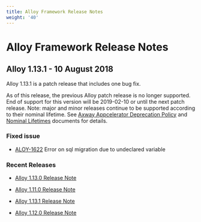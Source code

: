 ```yaml
---
title: Alloy Framework Release Notes
weight: '40'
---
```


# Alloy Framework Release Notes

## Alloy 1.13.1 - 10 August 2018

Alloy 1.13.1 is a patch release that includes one bug fix.

As of this release, the previous Alloy patch release is no longer supported. End of support for this version will be 2019-02-10 or until the next patch release. Note: major and minor releases continue to be supported according to their nominal lifetime. See [Axway Appcelerator Deprecation Policy](/guide/AMPLIFY_Appcelerator_Services_Overview/Axway_Appcelerator_Deprecation_Policy/) and [Nominal Lifetimes](/guide/AMPLIFY_Appcelerator_Services_Overview/Axway_Appcelerator_Product_Lifecycle/#nominal-lifetimes) documents for details.

### Fixed issue

* [ALOY-1622](https://jira.appcelerator.org/browse/ALOY-1622) Error on sql migration due to undeclared variable

### Recent Releases

* [Alloy 1.13.0 Release Note](/guide/Alloy_Framework/Alloy_Framework_Release_Notes/Alloy_1.13.0_Release_Note/)

* [Alloy 1.11.0 Release Note](/guide/Alloy_Framework/Alloy_Framework_Release_Notes/Alloy_1.11.0_Release_Note/)

* [Alloy 1.13.1 Release Note](/guide/Alloy_Framework/Alloy_Framework_Release_Notes/Alloy_1.13.1_Release_Note/)

* [Alloy 1.12.0 Release Note](/guide/Alloy_Framework/Alloy_Framework_Release_Notes/Alloy_1.12.0_Release_Note/)
